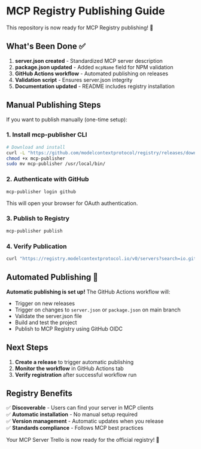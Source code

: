 # MCP Registry Publishing Guide

This repository is now ready for MCP Registry publishing! 🎉

## What's Been Done ✅

1. **server.json created** - Standardized MCP server description
2. **package.json updated** - Added `mcpName` field for NPM validation
3. **GitHub Actions workflow** - Automated publishing on releases
4. **Validation script** - Ensures server.json integrity
5. **Documentation updated** - README includes registry installation

## Manual Publishing Steps

If you want to publish manually (one-time setup):

### 1. Install mcp-publisher CLI
```bash
# Download and install
curl -L "https://github.com/modelcontextprotocol/registry/releases/download/v1.0.0/mcp-publisher_1.0.0_$(uname -s | tr '[:upper:]' '[:lower:]')_$(uname -m | sed 's/x86_64/amd64/;s/aarch64/arm64/').tar.gz" | tar xz mcp-publisher
chmod +x mcp-publisher
sudo mv mcp-publisher /usr/local/bin/
```

### 2. Authenticate with GitHub
```bash
mcp-publisher login github
```
This will open your browser for OAuth authentication.

### 3. Publish to Registry
```bash
mcp-publisher publish
```

### 4. Verify Publication
```bash
curl "https://registry.modelcontextprotocol.io/v0/servers?search=io.github.delorenj/mcp-server-trello"
```

## Automated Publishing 🤖

**Automatic publishing is set up!** The GitHub Actions workflow will:

- Trigger on new releases
- Trigger on changes to `server.json` or `package.json` on main branch  
- Validate the server.json file
- Build and test the project
- Publish to MCP Registry using GitHub OIDC

## Next Steps

1. **Create a release** to trigger automatic publishing
2. **Monitor the workflow** in GitHub Actions tab
3. **Verify registration** after successful workflow run

## Registry Benefits

✅ **Discoverable** - Users can find your server in MCP clients  
✅ **Automatic installation** - No manual setup required  
✅ **Version management** - Automatic updates when you release  
✅ **Standards compliance** - Follows MCP best practices

Your MCP Server Trello is now ready for the official registry! 🚀